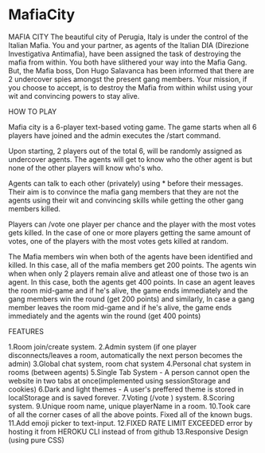 # MafiaCity

MAFIA CITY
The beautiful city of Perugia, Italy is under the control of the Italian Mafia. You and your partner, as agents of the Italian DIA (Direzione Investigativa Antimafia), have been assigned the task of destroying the mafia from within. You both have slithered your way into the Mafia Gang. But, the Mafia boss, Don Hugo Salavanca has been informed that there are 2 undercover spies amongst the present gang members. Your mission, if you choose to accept, is to destroy the Mafia from within whilst using your wit and convincing powers to stay alive.

HOW TO PLAY

Mafia city is a 6-player text-based voting game. The game starts when all 6 players have joined and the admin executes the /start command.

Upon starting, 2 players out of the total 6, will be randomly assigned as undercover agents. The agents will get to know who the other agent is but none of the other players will know who's who.

Agents can talk to each other (privately) using * before their messages. Their aim is to convince the mafia gang members that they are not the agents using their wit and convincing skills while getting the other gang members killed.

Players can /vote one player per chance and the player with the most votes gets killed. In the case of one or more players getting the same amount of votes, one of the players with the most votes gets killed at random.

The Mafia members win when both of the agents have been identified and killed. In this case, all of the mafia members get 200 points.
The agents win when when only 2 players remain alive and atleast one of those two is an agent. In this case, both the agents get 400 points.
In case an agent leaves the room mid-game and if he's alive, the game ends immediately and the gang members win the round (get 200 points) and similarly, In case a gang member leaves the room mid-game and if he's alive, the game ends immediately and the agents win the round (get 400 points)

FEATURES

1.Room join/create system.
2.Admin system (if one player disconnects/leaves a room, automatically the next person becomes the admin)
3.Global chat system, room chat system
4.Personal chat system in rooms (between agents)
5.Single Tab System - A person cannot open the website in two tabs at once(implemented using sessionStorage and cookies)
6.Dark and light themes - A user's preffered theme is stored in localStorage and is saved forever.
7.Voting (/vote ) system.
8.Scoring system.
9.Unique room name, unique playerName in a room.
10.Took care of all the corner cases of all the above points. Fixed all of the known bugs.
11.Add emoji picker to text-input.
12.FIXED RATE LIMIT EXCEEDED error by hosting it from HEROKU CLI instead of from github
13.Responsive Design (using pure CSS)
